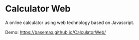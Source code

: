 # Calculator Web

A online calculator using web technology based on Javascript.


Demo: https://basemax.github.io/CalculatorWeb/

